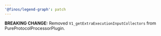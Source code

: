 ```yaml
---
'@finos/legend-graph': patch
---
```


**BREAKING CHANGE:** Removed `V1_getExtraExecutionInputCollectors` from PureProtocolProcessorPlugin.